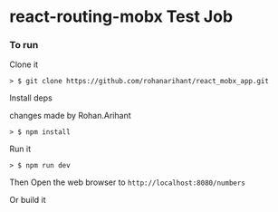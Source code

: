 # react-routing-mobx Test Job
### To run

Clone it
```
> $ git clone https://github.com/rohanarihant/react_mobx_app.git
```

Install deps

changes made by Rohan.Arihant

```
> $ npm install
```

Run it

```
> $ npm run dev
```

Then Open the web browser to `http://localhost:8080/numbers`

Or build it
